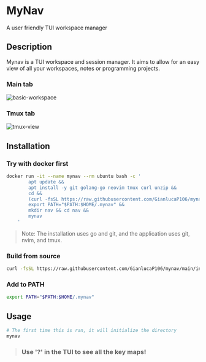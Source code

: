 # MyNav

A user friendly TUI workspace manager

## Description
Mynav is a TUI workspace and session manager. It aims to allow for an easy view of all your workspaces, notes or programming projects.

### Main tab
![basic-workspace](https://github.com/user-attachments/assets/50d52d3e-ac73-43cc-8ad8-d6d8d22daf82)

### Tmux tab
![tmux-view](https://github.com/user-attachments/assets/8e9ae3cd-0338-4c1f-ba48-db674124c1b5)


## Installation

### Try with docker first

```bash
docker run -it --name mynav --rm ubuntu bash -c '
        apt update &&
        apt install -y git golang-go neovim tmux curl unzip &&
        cd &&
        (curl -fsSL https://raw.githubusercontent.com/GianlucaP106/mynav/main/install.sh | bash) &&
        export PATH="$PATH:$HOME/.mynav" &&
        mkdir nav && cd nav &&
        mynav
    '
```

> Note: The installation uses go and git, and the application uses git, nvim, and tmux.

### Build from source

```bash
curl -fsSL https://raw.githubusercontent.com/GianlucaP106/mynav/main/install.sh | bash
```

### Add to PATH
```bash
export PATH="$PATH:$HOME/.mynav"
```

## Usage
```bash
# The first time this is ran, it will initialize the directory
mynav
```

> ### Use '?' in the TUI to see all the key maps!
